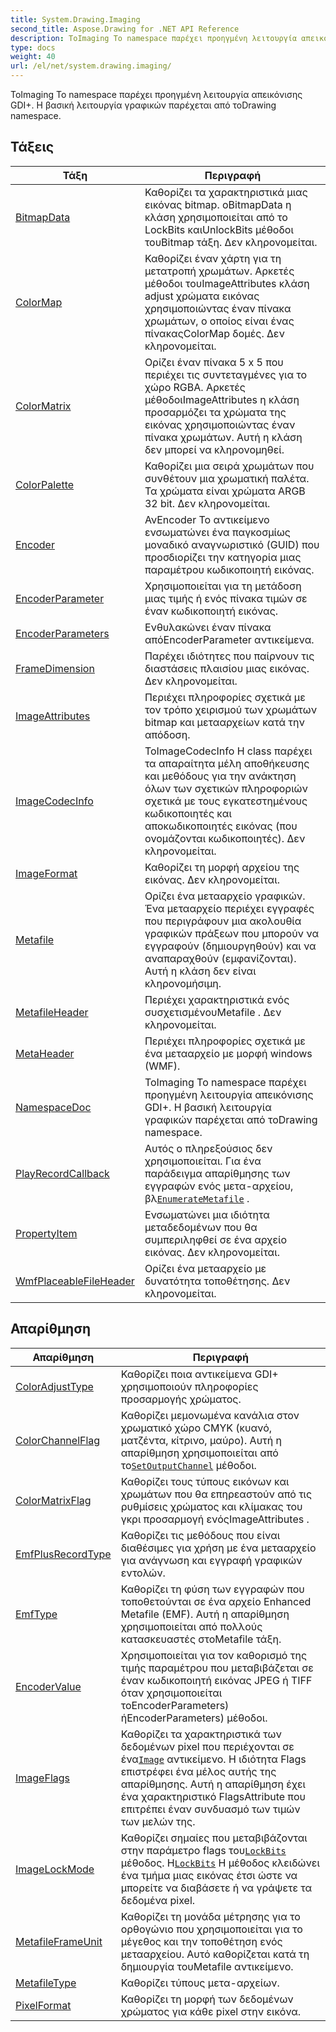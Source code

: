 ```yaml
---
title: System.Drawing.Imaging
second_title: Aspose.Drawing for .NET API Reference
description: ΤοImaging Το namespace παρέχει προηγμένη λειτουργία απεικόνισης GDI. Η βασική λειτουργία γραφικών παρέχεται από τοDrawing namespace.
type: docs
weight: 40
url: /el/net/system.drawing.imaging/
---
```

ΤοImaging Το namespace παρέχει προηγμένη λειτουργία απεικόνισης GDI+. Η βασική λειτουργία γραφικών παρέχεται από τοDrawing namespace.

## Τάξεις

| Τάξη | Περιγραφή |
| --- | --- |
| [BitmapData](./bitmapdata/) | Καθορίζει τα χαρακτηριστικά μιας εικόνας bitmap. οBitmapData η κλάση χρησιμοποιείται από το LockBits καιUnlockBits μέθοδοι τουBitmap τάξη. Δεν κληρονομείται. |
| [ColorMap](./colormap/) | Καθορίζει έναν χάρτη για τη μετατροπή χρωμάτων. Αρκετές μέθοδοι τουImageAttributes κλάση adjust χρώματα εικόνας χρησιμοποιώντας έναν πίνακα χρωμάτων, ο οποίος είναι ένας πίνακαςColorMap δομές. Δεν κληρονομείται. |
| [ColorMatrix](./colormatrix/) | Ορίζει έναν πίνακα 5 x 5 που περιέχει τις συντεταγμένες για το χώρο RGBA. Αρκετές μέθοδοιImageAttributes η κλάση προσαρμόζει τα χρώματα της εικόνας χρησιμοποιώντας έναν πίνακα χρωμάτων. Αυτή η κλάση δεν μπορεί να κληρονομηθεί. |
| [ColorPalette](./colorpalette/) | Καθορίζει μια σειρά χρωμάτων που συνθέτουν μια χρωματική παλέτα. Τα χρώματα είναι χρώματα ARGB 32 bit. Δεν κληρονομείται. |
| [Encoder](./encoder/) | ΑνEncoder Το αντικείμενο ενσωματώνει ένα παγκοσμίως μοναδικό αναγνωριστικό (GUID) που προσδιορίζει την κατηγορία μιας παραμέτρου κωδικοποιητή εικόνας. |
| [EncoderParameter](./encoderparameter/) | Χρησιμοποιείται για τη μετάδοση μιας τιμής ή ενός πίνακα τιμών σε έναν κωδικοποιητή εικόνας. |
| [EncoderParameters](./encoderparameters/) | Ενθυλακώνει έναν πίνακα απόEncoderParameter αντικείμενα. |
| [FrameDimension](./framedimension/) | Παρέχει ιδιότητες που παίρνουν τις διαστάσεις πλαισίου μιας εικόνας. Δεν κληρονομείται. |
| [ImageAttributes](./imageattributes/) | Περιέχει πληροφορίες σχετικά με τον τρόπο χειρισμού των χρωμάτων bitmap και μετααρχείων κατά την απόδοση. |
| [ImageCodecInfo](./imagecodecinfo/) | ΤοImageCodecInfo Η class παρέχει τα απαραίτητα μέλη αποθήκευσης και μεθόδους για την ανάκτηση όλων των σχετικών πληροφοριών σχετικά με τους εγκατεστημένους κωδικοποιητές και αποκωδικοποιητές εικόνας (που ονομάζονται κωδικοποιητές). Δεν κληρονομείται. |
| [ImageFormat](./imageformat/) | Καθορίζει τη μορφή αρχείου της εικόνας. Δεν κληρονομείται. |
| [Metafile](./metafile/) | Ορίζει ένα μετααρχείο γραφικών. Ένα μετααρχείο περιέχει εγγραφές που περιγράφουν μια ακολουθία γραφικών πράξεων που μπορούν να εγγραφούν (δημιουργηθούν) και να αναπαραχθούν (εμφανίζονται). Αυτή η κλάση δεν είναι κληρονομήσιμη. |
| [MetafileHeader](./metafileheader/) | Περιέχει χαρακτηριστικά ενός συσχετισμένουMetafile . Δεν κληρονομείται. |
| [MetaHeader](./metaheader/) | Περιέχει πληροφορίες σχετικά με ένα μετααρχείο με μορφή windows (WMF). |
| [NamespaceDoc](./namespacedoc/) | ΤοImaging Το namespace παρέχει προηγμένη λειτουργία απεικόνισης GDI+. Η βασική λειτουργία γραφικών παρέχεται από τοDrawing namespace. |
| [PlayRecordCallback](./playrecordcallback/) | Αυτός ο πληρεξούσιος δεν χρησιμοποιείται. Για ένα παράδειγμα απαρίθμησης των εγγραφών ενός μετα-αρχείου, βλ[`EnumerateMetafile`](../system.drawing/graphics/enumeratemetafile/) . |
| [PropertyItem](./propertyitem/) | Ενσωματώνει μια ιδιότητα μεταδεδομένων που θα συμπεριληφθεί σε ένα αρχείο εικόνας. Δεν κληρονομείται. |
| [WmfPlaceableFileHeader](./wmfplaceablefileheader/) | Ορίζει ένα μετααρχείο με δυνατότητα τοποθέτησης. Δεν κληρονομείται. |
## Απαρίθμηση

| Απαρίθμηση | Περιγραφή |
| --- | --- |
| [ColorAdjustType](./coloradjusttype/) | Καθορίζει ποια αντικείμενα GDI+ χρησιμοποιούν πληροφορίες προσαρμογής χρώματος. |
| [ColorChannelFlag](./colorchannelflag/) | Καθορίζει μεμονωμένα κανάλια στον χρωματικό χώρο CMYK (κυανό, ματζέντα, κίτρινο, μαύρο). Αυτή η απαρίθμηση χρησιμοποιείται από το[`SetOutputChannel`](../system.drawing.imaging/imageattributes/setoutputchannel/) μέθοδοι. |
| [ColorMatrixFlag](./colormatrixflag/) | Καθορίζει τους τύπους εικόνων και χρωμάτων που θα επηρεαστούν από τις ρυθμίσεις χρώματος και κλίμακας του γκρι προσαρμογή ενόςImageAttributes . |
| [EmfPlusRecordType](./emfplusrecordtype/) | Καθορίζει τις μεθόδους που είναι διαθέσιμες για χρήση με ένα μετααρχείο για ανάγνωση και εγγραφή γραφικών εντολών. |
| [EmfType](./emftype/) | Καθορίζει τη φύση των εγγραφών που τοποθετούνται σε ένα αρχείο Enhanced Metafile (EMF). Αυτή η απαρίθμηση χρησιμοποιείται από πολλούς κατασκευαστές στοMetafile τάξη. |
| [EncoderValue](./encodervalue/) | Χρησιμοποιείται για τον καθορισμό της τιμής παραμέτρου που μεταβιβάζεται σε έναν κωδικοποιητή εικόνας JPEG ή TIFF όταν χρησιμοποιείται τοEncoderParameters) ήEncoderParameters) μέθοδοι. |
| [ImageFlags](./imageflags/) | Καθορίζει τα χαρακτηριστικά των δεδομένων pixel που περιέχονται σε ένα[`Image`](../system.drawing/image/) αντικείμενο. Η ιδιότητα Flags επιστρέφει ένα μέλος αυτής της απαρίθμησης. Αυτή η απαρίθμηση έχει ένα χαρακτηριστικό FlagsAttribute που επιτρέπει έναν συνδυασμό των τιμών των μελών της. |
| [ImageLockMode](./imagelockmode/) | Καθορίζει σημαίες που μεταβιβάζονται στην παράμετρο flags του[`LockBits`](../system.drawing/bitmap/lockbits/) μέθοδος. Η[`LockBits`](../system.drawing/bitmap/lockbits/) Η μέθοδος κλειδώνει ένα τμήμα μιας εικόνας έτσι ώστε να μπορείτε να διαβάσετε ή να γράψετε τα δεδομένα pixel. |
| [MetafileFrameUnit](./metafileframeunit/) | Καθορίζει τη μονάδα μέτρησης για το ορθογώνιο που χρησιμοποιείται για το μέγεθος και την τοποθέτηση ενός μετααρχείου. Αυτό καθορίζεται κατά τη δημιουργία τουMetafile αντικείμενο. |
| [MetafileType](./metafiletype/) | Καθορίζει τύπους μετα-αρχείων. |
| [PixelFormat](./pixelformat/) | Καθορίζει τη μορφή των δεδομένων χρώματος για κάθε pixel στην εικόνα. |


